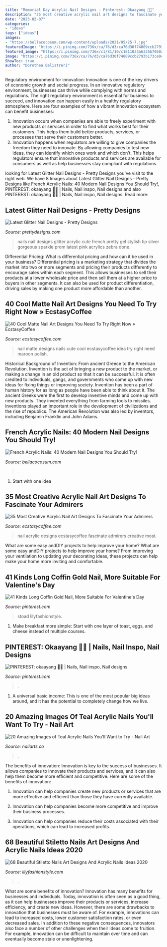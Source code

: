 ```yaml
---
title: "Memorial Day Acrylic Nail Designs - Pinterest: Okaayang 💫🤩"
description: "35 most creative acrylic nail art designs to fascinate your admirers"
date: "2023-02-07"
categories:
- "ideas"
tags: ["ideas"]
images:
- "https://bellacocosum.com/wp-content/uploads/2021/05/25-7.jpg"
featuredImage: "https://i.pinimg.com/736x/ca/76/d3/ca76d30f74809ccb2793b173ce9c269d.jpg"
featured_image: "https://i.pinimg.com/736x/c1/81/10/c1811033a6325b7050a3ea7a00035eed.jpg"
image: "https://i.pinimg.com/736x/ca/76/d3/ca76d30f74809ccb2793b173ce9c269d.jpg"
ShowToc: true
author: "Dorothea Balistreri"
---
```



Regulatory environment for innovation:
Innovation is one of the key drivers of economic growth and social progress. In an innovative regulatory environment, businesses can thrive while complying with norms and regulations. The right regulatory environment is essential for business to succeed, and innovation can happen easily in a healthy regulatory atmosphere. Here are four examples of how a vibrant innovation ecosystem can benefit businesses: 
1) Innovation occurs when companies are able to freely experiment with new products or services in order to find what works best for their customers. This helps them build better products, services, or processes that serve their customers better.
2) Innovation happens when regulators are willing to give companies the freedom they need to innovate. By allowing companies to test new ideas, they can identify which ones work and which don’t. This helps regulators ensure that innovative products and services are available for consumers as well as help businesses stay compliant with regulations.

	

		
looking for Latest Glitter Nail Designs - Pretty Designs you've visit to the right web. We have 8 Images about Latest Glitter Nail Designs - Pretty Designs like French Acrylic Nails: 40 Modern Nail Designs You Should Try!, PINTEREST: okaayang 💫🤩 | Nails, Nail inspo, Nail designs and also PINTEREST: okaayang 💫🤩 | Nails, Nail inspo, Nail designs. Read more:
		
    
## Latest Glitter Nail Designs - Pretty Designs

<img loading=lazy src="https://www.prettydesigns.com/wp-content/uploads/2014/07/Stylish-Glitter-Nails.jpg" onerror="this.onerror=null;this.src='https://tse2.mm.bing.net/th?id=OIP.3JdXh3QmPDeJOn29YCK4HQHaJ3&amp;pid=15.1';" alt="Latest Glitter Nail Designs - Pretty Designs">

_Source: prettydesigns.com_

>nails nail designs glitter acrylic cute french pretty gel stylish tip silver gorgeous sparkle prom latest pink acrylics zebra done. 

	

Differential Pricing: What is differential pricing and how can it be used in your business?
Differential pricing is a marketing strategy that divides the market into two or more segments and pricing their products differently to encourage sales within each segment. This allows businesses to sell their products at a lower wholesale price and then sell them at a higher price to buyers in other segments. It can also be used for product differentiation, driving sales by making one product more affordable than another.

    
## 40 Cool Matte Nail Art Designs You Need To Try Right Now » EcstasyCoffee

<img loading=lazy src="https://i2.wp.com/www.ecstasycoffee.com/wp-content/uploads/2016/09/Matte-Nail-Art-Ideas-@EcstasyCoffee-41.jpg" onerror="this.onerror=null;this.src='https://tse3.mm.bing.net/th?id=OIP.u2hJqPb642LGxSNf7e-B5QHaHd&amp;pid=15.1';" alt="40 Cool Matte Nail Art Designs You Need To Try Right Now » EcstasyCoffee">

_Source: ecstasycoffee.com_

>nail matte designs nails cute cool ecstasycoffee idea try right need maroon polish. 

	

Historical Background of Invention: From ancient Greece to the American Revolution.
Invention is the act of bringing a new product to the market, or making a change in an old product so that it can be successful. It is often credited to individuals, gangs, and governments who come up with new ideas for fixing things or improving society. Invention has been a part of human history for as long as people have been able to think about it. The ancient Greeks were the first to develop inventive minds and come up with new products. They invented everything from farming tools to missiles. Inventions played an important role in the development of civilizations and the rise of republics. The American Revolution was also led by inventors, including Benjamin Franklin and John Adams.

    
## French Acrylic Nails: 40 Modern Nail Designs You Should Try!

<img loading=lazy src="https://bellacocosum.com/wp-content/uploads/2021/05/25-7.jpg" onerror="this.onerror=null;this.src='https://tse1.mm.bing.net/th?id=OIP.8RMjQnrc1_v5XK76CTHumQHaLH&amp;pid=15.1';" alt="French Acrylic Nails: 40 Modern Nail Designs You Should Try!">

_Source: bellacocosum.com_

>. 

	

 1. Start with one idea

    
## 35 Most Creative Acrylic Nail Art Designs To Fascinate Your Admirers

<img loading=lazy src="https://i2.wp.com/www.ecstasycoffee.com/wp-content/uploads/2016/09/Acrylic-Nail-Design-@EcstasyCoffee-37.jpg" onerror="this.onerror=null;this.src='https://tse3.mm.bing.net/th?id=OIP.mzf9YFhj_DO42vPSSBuAbAHaEx&amp;pid=15.1';" alt="35 Most Creative Acrylic Nail Art Designs To Fascinate Your Admirers">

_Source: ecstasycoffee.com_

>nail acrylic designs ecstasycoffee fascinate admirers creative most. 

	

What are some easy andDIY projects to help improve your home?
What are some easy andDIY projects to help improve your home? From improving your ventilation to updating your decorating ideas, these projects can help make your home more inviting and comfortable.

    
## 41 Kinds Long Coffin Gold Nail, More Suitable For Valentine&#039;s Day

<img loading=lazy src="https://i.pinimg.com/736x/c1/81/10/c1811033a6325b7050a3ea7a00035eed.jpg" onerror="this.onerror=null;this.src='https://tse1.mm.bing.net/th?id=OIP.-PN9BsE4s1wU3rNZGZz5vwHaLL&amp;pid=15.1';" alt="41 Kinds Long Coffin Gold Nail, More Suitable For Valentine&#039;s Day">

_Source: pinterest.com_

>stoad lilyfashionstyle. 

	

1. Make breakfast more simple: Start with one layer of toast, eggs, and cheese instead of multiple courses. 

    
## PINTEREST: Okaayang 💫🤩 | Nails, Nail Inspo, Nail Designs

<img loading=lazy src="https://i.pinimg.com/736x/ca/76/d3/ca76d30f74809ccb2793b173ce9c269d.jpg" onerror="this.onerror=null;this.src='https://tse2.mm.bing.net/th?id=OIP.GR5XYhP3dIlXz7r1V43YjgHaHh&amp;pid=15.1';" alt="PINTEREST: okaayang 💫🤩 | Nails, Nail inspo, Nail designs">

_Source: pinterest.com_

>. 

	

1. A universal basic income: This is one of the most popular big ideas around, and it has the potential to completely change how we live.

    
## 20 Amazing Images Of Teal Acrylic Nails You&#039;ll Want To Try - Nail Art

<img loading=lazy src="https://www.nailarts.co/wp-content/uploads/2020/02/6-acrylic-nail-ideas-1902202013346-450x793.jpg" onerror="this.onerror=null;this.src='https://tse2.mm.bing.net/th?id=OIP.YIYkIQVpCSoLQdEjOdMGkgAAAA&amp;pid=15.1';" alt="20 Amazing Images of Teal Acrylic Nails You&#039;ll Want to Try - Nail Art">

_Source: nailarts.co_

>. 

	

The benefits of innovation:
Innovation is key to the success of businesses. It allows companies to innovate their products and services, and it can also help them become more efficient and competitive. Here are some of the benefits of innovation:
1. Innovation can help companies create new products or services that are more effective and efficient than those they have currently available.

2. Innovation can help companies become more competitive and improve their business processes.

3. Innovation can help companies reduce their costs associated with their operations, which can lead to increased profits.

    
## 68 Beautiful Stiletto Nails Art Designs And Acrylic Nails Ideas 2020

<img loading=lazy src="https://lilyfashionstyle.com/wp-content/uploads/2020/04/57-5.jpg" onerror="this.onerror=null;this.src='https://tse3.mm.bing.net/th?id=OIP.-naU0mTPFmmO7HFxoDpuPQHaKI&amp;pid=15.1';" alt="68 Beautiful Stiletto Nails Art Designs And Acrylic Nails Ideas 2020">

_Source: lilyfashionstyle.com_

>. 

	

What are some benefits of innovation?
Innovation has many benefits for businesses and individuals. Today, innovation is often seen as a good thing, as it can help businesses improve their products or services, increase efficiency, and create new ideas. However, there are some drawbacks to innovation that businesses must be aware of. For example, innovations can lead to increased costs, lower customer satisfaction rates, or even decreased sales. In addition to these negative consequences, innovators also face a number of other challenges when their ideas come to fruition. For example, innovation can be difficult to maintain over time and can eventually become stale or unenlightening.

